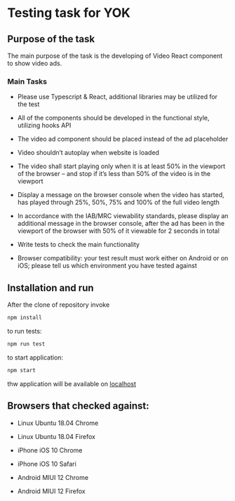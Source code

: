 # Testing task for YOK

## Purpose of the task

The main purpose of the task is the developing of Video React component to
show video ads.

### Main Tasks

- Please use Typescript & React, additional libraries may be utilized for the test

- All of the components should be developed in the functional style, utilizing hooks
API

- The video ad component should be placed instead of the ad placeholder

- Video shouldn’t autoplay when website is loaded

- The video shall start playing only when it is at least 50% in the viewport of the
browser – and stop if it’s less than 50% of the video is in the viewport

- Display a message on the browser console when the video has started, has
played through 25%, 50%, 75% and 100% of the full video length

- In accordance with the IAB/MRC viewability standards, please display an
additional message in the browser console, after the ad has been in the viewport
of the browser with 50% of it viewable for 2 seconds in total

- Write tests to check the main functionality

- Browser compatibility: your test result must work either on Android or on iOS;
please tell us which environment you have tested against

## Installation and run

After the clone of repository invoke
```bash
npm install
```

to run tests:
```bash
npm run test
```

to start application:
```bash
npm start
```
thw application will be available on [localhost](http://localhost:3000)

## Browsers that checked against:

- Linux Ubuntu 18.04 Chrome

- Linux Ubuntu 18.04 Firefox

- iPhone iOS 10 Chrome

- iPhone iOS 10 Safari

- Android MIUI 12 Chrome

- Android MIUI 12 Firefox
